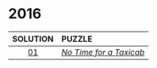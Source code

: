 # 2016

|   SOLUTION   | PUZZLE                                                                          |
|:------------:|:--------------------------------------------------------------------------------|
| [01](01.php) | *[No Time for a Taxicab](https://adventofcode.com/2016/day/1)* |